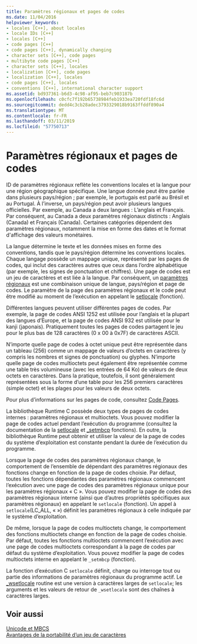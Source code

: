 ```yaml
---
title: Paramètres régionaux et pages de codes
ms.date: 11/04/2016
helpviewer_keywords:
- locales [C++], about locales
- locale IDs [C++]
- locales [C++]
- code pages [C++]
- code pages [C++], dynamically changing
- character sets [C++], code pages
- multibyte code pages [C++]
- character sets [C++], locales
- localization [C++], code pages
- localization [C++], locales
- code pages [C++], locales
- conventions [C++], international character support
ms.assetid: bd937361-b6d3-4c98-af95-beb7c903187b
ms.openlocfilehash: c0cfc7f192b65738984feb1933ea720fdf18fc6d
ms.sourcegitcommit: dedd4c3cb28adec3793329018b9163ffddf890a4
ms.translationtype: MT
ms.contentlocale: fr-FR
ms.lasthandoff: 03/11/2019
ms.locfileid: "57750713"
---
```

# <a name="locales-and-code-pages"></a>Paramètres régionaux et pages de codes

ID de paramètres régionaux reflète les conventions locales et la langue pour une région géographique spécifique. Une langue donnée peut être parlée dans plusieurs pays/région ; par exemple, le portugais est parlé au Brésil et au Portugal. À l’inverse, un pays/région peut avoir plusieurs langues officielles. Par exemple, au Canada a deux langues : L’anglais et Français. Par conséquent, au Canada a deux paramètres régionaux distincts : Anglais (Canada) et Français (Canada). Certaines catégories dépendent des paramètres régionaux, notamment la mise en forme des dates et le format d'affichage des valeurs monétaires.

La langue détermine le texte et les données mises en forme des conventions, tandis que le pays/région détermine les conventions locales. Chaque langage possède un mappage unique, représenté par les pages de codes, qui inclut des caractères autres que ceux dans l’ordre alphabétique (par exemple, les signes de ponctuation et chiffres). Une page de codes est un jeu de caractères et est liée à la langue. Par conséquent, un [paramètres régionaux](../c-runtime-library/locale.md) est une combinaison unique de langue, pays/région et page de codes. Le paramètre de la page des paramètres régionaux et le code peut être modifié au moment de l’exécution en appelant le [setlocale](../c-runtime-library/reference/setlocale-wsetlocale.md) (fonction).

Différentes langues peuvent utiliser différentes pages de codes. Par exemple, la page de codes ANSI 1252 est utilisée pour l’anglais et la plupart des langues d’Europe, et la page de codes ANSI 932 est utilisée pour le kanji (japonais). Pratiquement toutes les pages de codes partagent le jeu pour le plus bas de 128 caractères (0 x 00 à 0x7F) de caractères ASCII.

N’importe quelle page de codes à octet unique peut être représentée dans un tableau (256) comme un mappage de valeurs d’octets en caractères (y compris les nombres et signes de ponctuation) ou glyphes. N’importe quelle page de codes multioctets peut également être représentée comme une table très volumineuse (avec les entrées de 64 Ko) de valeurs de deux octets en caractères. Dans la pratique, toutefois, il sont généralement représentées sous la forme d’une table pour les 256 premiers caractères (simple octet) et les plages pour les valeurs de deux octets.

Pour plus d’informations sur les pages de code, consultez [Code Pages](../c-runtime-library/code-pages.md).

La bibliothèque Runtime C possède deux types de pages de codes internes : paramètres régionaux et multioctets. Vous pouvez modifier la page de codes actuel pendant l’exécution du programme (consultez la documentation de la [setlocale](../c-runtime-library/reference/setlocale-wsetlocale.md) et [_setmbcp](../c-runtime-library/reference/setmbcp.md) fonctions). En outre, la bibliothèque Runtime peut obtenir et utiliser la valeur de la page de codes du système d’exploitation est constante pendant la durée de l’exécution du programme.

Lorsque la page de codes des paramètres régionaux change, le comportement de l’ensemble de dépendant des paramètres régionaux des fonctions change en fonction de la page de codes choisie. Par défaut, toutes les fonctions dépendantes des paramètres régionaux commencent l’exécution avec une page de codes des paramètres régionaux unique pour les paramètres régionaux « C ». Vous pouvez modifier la page de codes des paramètres régionaux interne (ainsi que d’autres propriétés spécifiques aux paramètres régionaux) en appelant le `setlocale` (fonction). Un appel à `setlocale`(LC_ALL, « ») définit les paramètres régionaux à celle indiquée par le système d’exploitation.

De même, lorsque la page de codes multioctets change, le comportement des fonctions multioctets change en fonction de la page de codes choisie. Par défaut, toutes les fonctions multioctets commencent l’exécution avec une page de codes multioctets correspondant à la page de codes par défaut du système d’exploitation. Vous pouvez modifier la page de codes multioctets interne en appelant le `_setmbcp` (fonction).

La fonction d’exécution C `setlocale` définit, change ou interroge tout ou partie des informations de paramètres régionaux du programme actif. Le [_wsetlocale](../c-runtime-library/reference/setlocale-wsetlocale.md) routine est une version à caractères larges de `setlocale`; les arguments et les valeurs de retour de `_wsetlocale` sont des chaînes à caractères larges.

## <a name="see-also"></a>Voir aussi

[Unicode et MBCS](../text/unicode-and-mbcs.md)<br/>
[Avantages de la portabilité d’un jeu de caractères](../text/benefits-of-character-set-portability.md)
